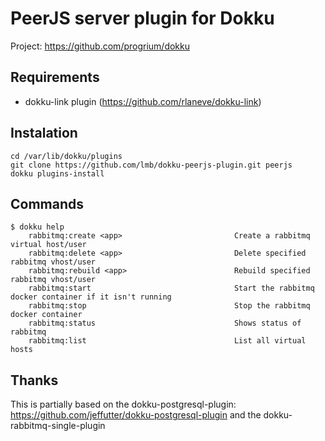 PeerJS server plugin for Dokku
============================================

Project: https://github.com/progrium/dokku

Requirements
------------
* dokku-link plugin (https://github.com/rlaneve/dokku-link)

Instalation
-----------
```
cd /var/lib/dokku/plugins
git clone https://github.com/lmb/dokku-peerjs-plugin.git peerjs
dokku plugins-install
```

Commands
--------
```
$ dokku help    
    rabbitmq:create <app>                         Create a rabbitmq virtual host/user
    rabbitmq:delete <app>                         Delete specified rabbitmq vhost/user
    rabbitmq:rebuild <app>                        Rebuild specified rabbitmq vhost/user
    rabbitmq:start                                Start the rabbitmq docker container if it isn't running
    rabbitmq:stop                                 Stop the rabbitmq docker container
    rabbitmq:status                               Shows status of rabbitmq
    rabbitmq:list                                 List all virtual hosts
```


Thanks
------
This is partially based on the dokku-postgresql-plugin: https://github.com/jeffutter/dokku-postgresql-plugin and the dokku-rabbitmq-single-plugin
